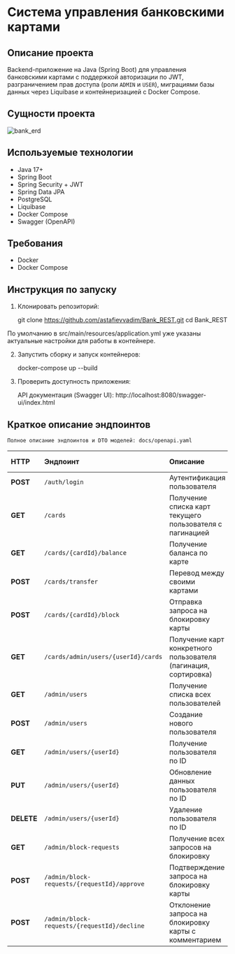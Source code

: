 # Система управления банковскими картами

## Описание проекта

Backend-приложение на Java (Spring Boot) для управления банковскими картами с поддержкой авторизации по JWT, разграничением прав доступа (роли `ADMIN` и `USER`), миграциями базы данных через Liquibase и контейнеризацией с Docker Compose.

## Сущности проекта

![bank_erd](https://github.com/user-attachments/assets/bf8b44bd-e624-4b4f-ab61-7f1a4cf59562)

## Используемые технологии

- Java 17+
- Spring Boot
- Spring Security + JWT
- Spring Data JPA
- PostgreSQL
- Liquibase
- Docker Compose
- Swagger (OpenAPI)

## Требования

- Docker
- Docker Compose

## Инструкция по запуску

1. Клонировать репозиторий:

   git clone https://github.com/astafievvadim/Bank_REST.git
   cd Bank_REST
   
По умолчанию в src/main/resources/application.yml уже указаны актуальные настройки для работы в контейнере.

2. Запустить сборку и запуск контейнеров:

    docker-compose up --build

3. Проверить доступность приложения:

    API документация (Swagger UI): http://localhost:8080/swagger-ui/index.html

## Краткое описание эндпоинтов

    Полное описание эндпоинтов и DTO моделей: docs/openapi.yaml

| HTTP       | Эндпоинт                                    | Описание                                                        | Роль доступа |
| :--------- | :------------------------------------------ | :-------------------------------------------------------------- | :----------- |
| **POST**   | `/auth/login`                               | Аутентификация пользователя                                     | Открытый     |
| **GET**    | `/cards`                                    | Получение списка карт текущего пользователя с пагинацией        | USER         |
| **GET**    | `/cards/{cardId}/balance`                   | Получение баланса по карте                                      | USER         |
| **POST**   | `/cards/transfer`                           | Перевод между своими картами                                    | USER         |
| **POST**   | `/cards/{cardId}/block`                     | Отправка запроса на блокировку карты                            | USER         |
| **GET**    | `/cards/admin/users/{userId}/cards`         | Получение карт конкретного пользователя (пагинация, сортировка) | ADMIN        |
| **GET**    | `/admin/users`                              | Получение списка всех пользователей                             | ADMIN        |
| **POST**   | `/admin/users`                              | Создание нового пользователя                                    | ADMIN        |
| **GET**    | `/admin/users/{userId}`                     | Получение пользователя по ID                                    | ADMIN        |
| **PUT**    | `/admin/users/{userId}`                     | Обновление данных пользователя по ID                            | ADMIN        |
| **DELETE** | `/admin/users/{userId}`                     | Удаление пользователя по ID                                     | ADMIN        |
| **GET**    | `/admin/block-requests`                     | Получение всех запросов на блокировку                           | ADMIN        |
| **POST**   | `/admin/block-requests/{requestId}/approve` | Подтверждение запроса на блокировку карты                       | ADMIN        |
| **POST**   | `/admin/block-requests/{requestId}/decline` | Отклонение запроса на блокировку карты с комментарием           | ADMIN        |
